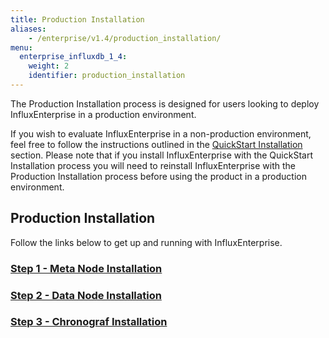```yaml
---
title: Production Installation
aliases:
    - /enterprise/v1.4/production_installation/
menu:
  enterprise_influxdb_1_4:
    weight: 2
    identifier: production_installation
---
```


The Production Installation process is designed for users looking to deploy
InfluxEnterprise in a production environment.

If you wish to evaluate InfluxEnterprise in a non-production
environment, feel free to follow the instructions outlined in the
[QuickStart Installation](/enterprise_influxdb/v1.4/quickstart_installation) section.
Please note that if you install InfluxEnterprise with the QuickStart Installation process you
will need to reinstall InfluxEnterprise with the Production Installation
process before using the product in a production environment.


## Production Installation

Follow the links below to get up and running with InfluxEnterprise.

### [Step 1 - Meta Node Installation](/enterprise_influxdb/v1.4/production_installation/meta_node_installation/)
### [Step 2 - Data Node Installation](/enterprise_influxdb/v1.4/production_installation/data_node_installation/)
### [Step 3 - Chronograf Installation](/enterprise_influxdb/v1.4/production_installation/chrono_install/)
